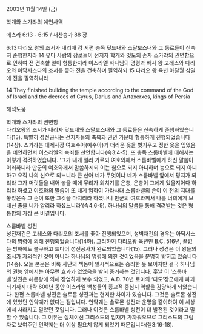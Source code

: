 2003년 11월 14일 (금)

학개와 스가랴의 예언사역



에스라 6:13 - 6:15 / 새찬송가 88 장


6:13 다리오 왕의 조서가 내리매 강 서편 총독 닷드내와 스달보스내와 그 동료들이 신속히 준행한지라 
14 유다 사람의 장로들이 선지자 학개와 잇도의 손자 스가랴의 권면함으로 인하여 전 건축할 일이 형통한지라 이스라엘 하나님의 명령과 바사 왕 고레스와 다리오와 아닥사스다의 조서를 좇아 전을 건축하며 필역하되 
15 다리오 왕 육년 아달월 삼일에 전을 필역하니라 

14 They finished building the temple according to the command of the God of Israel and the decrees of Cyrus, Darius and Artaxerxes, kings of Persia

해석도움





학개와 스가랴의 권면함  
다리오왕의 조서가 내리자 닷드내와 스달보스내와 그 동료들은 신속하게 준행하였습니다(13). 특별히 성전공사는 선지자들의 축복과 권면 가운데 형통하게 진행되었습니다(14상). 스가랴는 대제사장 여호수아(예수아)가 더러운 옷을 벗기우고 정한 옷을 입었음을 예언하면서 이스라엘의 속죄를 선언합니다(슥3:4-5). 또 총독 스룹바벨에 대해서는 이렇게 격려하였습니다. ‘그가 내게 일러 가로되 여호와께서 스룹바벨에게 하신 말씀이 이러하니라 만군의 여호와께서 말씀하시되 이는 힘으로 되지 아니하며 능으로 되지 아니하고 오직 나의 신으로 되느니라 큰 산아 네가 무엇이냐 네가 스룹바벨 앞에서 평지가 되리라 그가 머릿돌을 내어 놓을 때에 무리가 외치기를 은총, 은총이 그에게 있을지어다 하리라 하셨고 여호와의 말씀이 또 내게 임하여 가라사대 스룹바벨의 손이 이 전의 지대를 놓았은즉 그 손이 또한 그것을 마치리라 하셨나니 만군의 여호와께서 나를 너희에게 보내신 줄을 네가 알리라 하셨느니라’(슥4:6-9). 하나님의 말씀을 통해 격려받는 것은 형통함의 가장 큰 비결입니다.  

스룹바벨 성전  
성전재건은 고레스와 다리오의 조서를 좇아 진행되었으며, 성벽재건의 경우는 아닥사스다의 명령에 의해 진행되었습니다(14하). 그리하여 다리오왕 육년인 B.C. 516년, 끝없는 방해에도 불구하고 드디어 성전공사가 완료되었습니다(15). 그러나 성경은 이 왕들의 조서가 자의적인 것이 아니라 하나님의 명령에 의한 것이었음을 분명히 밝히고 있습니다(14중). 오늘 본문은 비록 사단의 책동이 일시적으로는 승리한 듯 보이지만 결국 하나님의 권능 앞에서는 아무런 효과가 없었음을 밝히 증거하는 것입니다. 훗날 이 ‘스룹바벨’성전은 헤롯왕에 의해 장엄하게 보수 되었고, A.D. 70년 로마의 ‘디도’장군에게 파괴되기까지 대략 600년 동안 이스라엘 백성들의 종교적 중심지 역할을 감당하게 되었습니다. 한편 스룹바벨 성전은 솔로몬 성전과는 현저한 차이가 있습니다. 그것은 솔로몬 성전에 있었던 언약궤가 없다는 점입니다. 언약궤는 솔로몬 성전과 운명을 같이하여 이 세상에서 사라지고 말았던 것입니다. 그러나 이것은 스룹바벨 성전이 더 발전된 것이라고 말할 수 있습니다. 그 이유는 실체이신 그리스도의 임재가 가까워오므로 그리스도의 그림자로 보여주던 언약궤는 더 이상 필요치 않게 되었기 때문입니다(렘3:16-18).